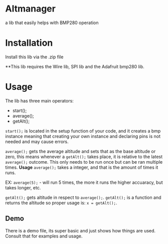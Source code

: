 # Altmanager
a lib that easily helps with BMP280 operation

# Installation

Install this lib via the .zip file

**This lib requires the Wire lib, SPI lib and the Adafruit bmp280 lib.

# Usage

The lib has three main operators:
- start();
- average();
- getAlt();

```start();``` is located in the setup function of your code, and it creates a bmp instance meaning that creating your own instance and declaring pins is not needed and may cause errors.

```average();``` gets the average altitude and sets that as the base altitude or zero, this means whenever a ```getAlt();``` takes place,
it is relative to the latest ```average();``` outcome. This only needs to be run once but can be ran multiple times. **Usage** ```average();``` takes a integer, and that is the amount of times it runs.

EX: ```average(5);``` - will run 5 times, the more it runs the higher accuaracy, but takes longer, etc.

```getAlt();``` gets altitude in respect to ```average();```. ```getAlt();```  is a function and returns the altitude so proper usage is: ```x = getAlt();```.

## Demo

There is a demo file, its super basic and just shows how things are used. Consult that for examples and usage.
